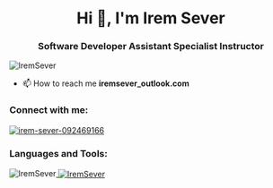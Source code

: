 <h1 align="center">Hi 👋, I'm Irem Sever</h1>
<h3 align="center"> Software Developer Assistant Specialist Instructor</h3>

<p align="left"> <img src="https://komarev.com/ghpvc/?username=IremSever&label=Profile%20views&color=0e75b6&style=flat" alt="IremSever" /> </p>

- 📫 How to reach me **iremsever_outlook.com**

<h3 align="left">Connect with me:</h3>
<p align="left">

<a href="https://linkedin.com/in/irem-sever-092469166/" target="blank"><img align="center" src="https://raw.githubusercontent.com/rahuldkjain/github-profile-readme-generator/master/src/images/icons/Social/linked-in-alt.svg" alt="irem-sever-092469166" height="30" width="40" /></a>

</p>

<h3 align="left">Languages and Tools:</h3>
<a href=<img src="https://raw.githubusercontent.com/devicons/devicon/master/icons/swift/swift-original.svg" alt="Swift" width="40" height="40"/> 
<a href=<img src="https://raw.githubusercontent.com/devicons/devicon/master/icons/csharp/csharp-original.svg" alt="C#" width="40" height="40"/>
<a href=<img src="https://raw.githubusercontent.com/devicons/devicon/master/icons/java/java-original.svg" alt="Java" width="40" height="40"/>
<a href=<img src="https://raw.githubusercontent.com/devicons/devicon/master/icons/python/python-original.svg" alt="Python" width="40" height="40"/>
<a href=<img src="https://raw.githubusercontent.com/devicons/devicon/master/icons/dot-net/dot-net-original.svg" alt=".NET" width="40" height="40"/>
<a href=<img src="https://www.svgrepo.com/show/303229/microsoft-sql-server-logo.svg" alt="SQL" width="40" height="40"/>
<a href=<img src="https://raw.githubusercontent.com/devicons/devicon/master/icons/dart/dart-original.svg" alt="Dart" width="40" height="40"/>
<a href=<img src="https://raw.githubusercontent.com/devicons/devicon/master/icons/unity/unity-original.svg" alt="Unity" width="40" height="40"/>
<a href=<img src="https://raw.githubusercontent.com/devicons/devicon/master/icons/xcode/xcode-original.svg" alt="Xcode" width="40" height="40"/>
<a href=<img src="https://raw.githubusercontent.com/devicons/devicon/master/icons/flutter/flutter-original.svg" alt="Flutter" width="40" height="40"/>
<a href=<img src="https://raw.githubusercontent.com/devicons/devicon/master/icons/deeplearning/deeplearning-original.svg" alt="Deep Learning" width="40" height="40"/>
<a href=<img src="https://raw.githubusercontent.com/devicons/devicon/master/icons/artificialintelligence/artificialintelligence-original.svg" alt="AI" width="40" height="40"/>
<a href=<img src="https://raw.githubusercontent.com/devicons/devicon/master/icons/github/github-original.svg" alt="GitHub" width="40" height="40"/>
<a href=<img src="https://raw.githubusercontent.com/devicons/devicon/master/icons/photoshop/photoshop-line.svg" alt="Photoshop" width="40" height="40"/>


<p><img align="left" src="https://github-readme-stats.vercel.app/api/top-langs?username=IremSever&show_icons=true&locale=en&layout=compact" alt="IremSever" /></p>

<p>&nbsp;<img align="center" src="https://github-readme-stats.vercel.app/api?username=IremSever&show_icons=true&locale=en" alt="IremSever" /></p>
<br/>
